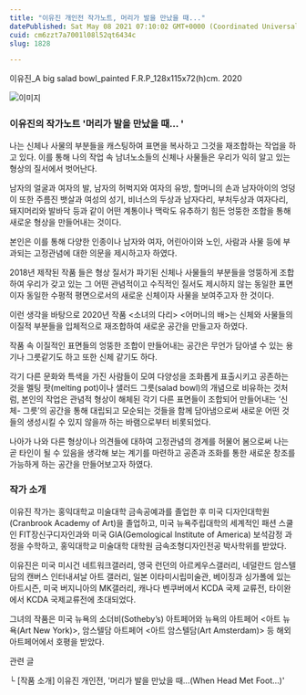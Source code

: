 ```yaml
---
title: "이유진 개인전 작가노트, 머리가 발을 만났을 때..."
datePublished: Sat May 08 2021 07:10:02 GMT+0000 (Coordinated Universal Time)
cuid: cm6zzt7a7001l08l52qt6434c
slug: 1828

---
```



이유진_A big salad bowl_painted F.R.P_128x115x72(h)cm. 2020

![이미지](https://cdn.hashnode.com/res/hashnode/image/upload/v1739248768060/fbecf0c6-28e4-4ace-8078-5b04c96596a8.png)

### 이유진의 작가노트 '머리가 발을 만났을 때… '

나는 신체나 사물의 부분들을 캐스팅하여 표면을 복사하고 그것을 재조합하는 작업을 하고 있다. 이를 통해 나의 작업 속 남녀노소들의 신체나 사물들은 우리가 익히 알고 있는 형상의 질서에서 벗어난다.

남자의 얼굴과 여자의 발, 남자의 허벅지와 여자의 유방, 할머니의 손과 남자아이의 엉덩이 또한 주름진 뱃살과 여성의 성기, 비너스의 두상과 남자다리, 부처두상과 여자다리, 돼지머리와 발바닥 등과 같이 어떤 계통이나 맥락도 유추하기 힘든 엉뚱한 조합을 통해 새로운 형상을 만들어내는 것이다.

본인은 이를 통해 다양한 인종이나 남자와 여자, 어린아이와 노인, 사람과 사물 등에 부과되는 고정관념에 대한 의문을 제시하고자 하였다.

2018년 제작된 작품 들은 형상 질서가 파기된 신체나 사물들의 부분들을 엉뚱하게 조합하여 우리가 갖고 있는 그 어떤 관념적이고 수직적인 질서도 제시하지 않는 동일한 표면이자 동일한 수평적 평면으로서의 새로운 신체이자 사물을 보여주고자 한 것이다.

이런 생각을 바탕으로 2020년 작품 <소녀의 다리> <어머니의 배>는 신체와 사물들의 이질적 부분들을 입체적으로 재조합하여 새로운 공간을 만들고자 하였다.

작품 속 이질적인 표면들의 엉뚱한 조합이 만들어내는 공간은 무언가 담아낼 수 있는 용기나 그릇같기도 하고 또한 신체 같기도 하다.

각기 다른 문화와 특색을 가진 사람들이 모여 다양성을 조화롭게 표출시키고 공존하는 것을 멜팅 팟(melting pot)이나 샐러드 그릇(salad bowl)의 개념으로 비유하는 것처럼, 본인의 작업은 관념적 형상이 해체된 각기 다른 표면들이 조합되어 만들어내는 ‘신체- 그릇’의 공간을 통해 대립되고 모순되는 것들을 함께 담아냄으로써 새로운 어떤 것들의 생성시킬 수 있지 않을까 하는 바램으로부터 비롯되었다.

나아가 나와 다른 형상이나 의견들에 대하여 고정관념의 경계를 허물어 봄으로써 나는 곧 타인이 될 수 있음을 생각해 보는 계기를 마련하고 공존과 조화를 통한 새로운 창조를 가능하게 하는 공간을 만들어보고자 하였다.

### 작가 소개

이유진 작가는 홍익대학교 미술대학 금속공예과를 졸업한 후 미국 디자인대학원 (Cranbrook Academy of Art)을 졸업하고, 미국 뉴욕주립대학의 세계적인 패션 스쿨인 FIT장신구디자인과와 미국 GIA(Gemological Institute of America) 보석감정 과정을 수학하고, 홍익대학교 미술대학 대학원 금속조형디자인전공 박사학위를 받았다.

이유진은 미국 미시건 네트워크갤러리, 영국 런던의 아르케우스갤러리, 네덜란드 암스텔담의 캔버스 인터내셔날 아트 갤러리, 일본 이타미시립미술관, 베이징과 싱가폴에 있는 아트시즌, 미국 버지니아의 MK갤러리, 캐나다 벤쿠버에서 KCDA 국제 교류전, 타이완에서 KCDA 국제교류전에 초대되었다.

그녀의 작품은 미국 뉴욕의 소더비(Sotheby’s) 아트페어와 뉴욕의 아트페어 <아트 뉴욕(Art New York)>, 암스텔담 아트페어 <아트 암스텔담(Art Amsterdam)> 등 해외 아트페어에서 호평을 받았다.

관련 글

└ [작품 소개] 이유진 개인전, '머리가 발을 만났을 때...(When Head Met Foot...)'